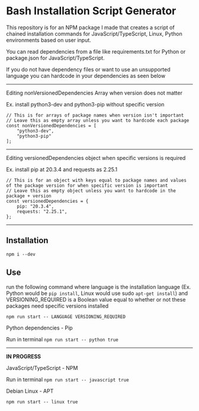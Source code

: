 # Bash Installation Script Generator

This repository is for an NPM package I made that creates a script of chained installation commands for JavaScript/TypeScript, Linux, Python environments based on user input.

You can read dependencies from a file like requirements.txt for Python or package.json for JavaScript/TypeScript.

If you do not have dependency files or want to use an unsupported language you can hardcode in your dependencies as seen below

---

Editing nonVersionedDependencies Array when version does not matter

Ex. install python3-dev and python3-pip without specific version

```
// This is for arrays of package names when version isn't important
// Leave this as empty array unless you want to hardcode each package
const nonVersionedDependencies = [
	"python3-dev",
	"python3-pip"
];
```

---

Editing versionedDependencies object when specific versions is required

Ex. install pip at 20.3.4 and requests as 2.25.1

```
// This is for an object with keys equal to package names and values of the package version for when specific version is important
// Leave this as empty object unless you want to hardcode in the package + version
const versionedDependencies = {
	pip: "20.3.4",
	requests: "2.25.1",
};

```

---

## Installation

`npm i --dev`

## Use

run the following command where language is the installation language (Ex. Python would be `pip install`, Linux would use sudo `apt-get install`) and VERSIONING_REQUIRED is a Boolean value equal to whether or not these packages need specific versions installed

`npm run start -- LANGUAGE VERSIONING_REQUIRED`

Python dependencies - Pip

Run in terminal
`npm run start -- python true`

---

**IN PROGRESS**

JavaScript/TypeScript - NPM

Run in terminal
`npm run start -- javascript true`

Debian Linux - APT

`npm run start -- linux true`
